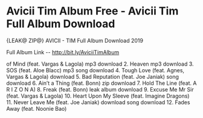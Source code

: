 # Avicii Tim Album Free - Avicii Tim Full Album Download
{LEAK@ ZIP@} AVICII - TIM Full Album Download 2019

Full Album Link -- http://bit.ly/AviciiTimAlbum

 of Mind (feat. Vargas & Lagola) mp3 download
2. Heaven mp3 download 
3. SOS (feat. Aloe Blacc) mp3 song download
4. Tough Love (feat. Agnes, Vargas & Lagola) download
5. Bad Reputation (feat. Joe Janiak) song download
6. Ain’t a Thing (feat. Bonn) zip download
7. Hold The Line (feat. A R I Z O N A)
8. Freak (feat. Bonn) leak album download
9. Excuse Me Mr Sir (feat. Vargas & Lagola)
10. Heart Upon My Sleeve (feat. Imagine Dragons)
11. Never Leave Me (feat. Joe Janiak) download song download
12. Fades Away (feat. Noonie Bao)

